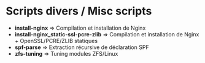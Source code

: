 # Scripts divers / Misc scripts

* **install-nginx** => Compilation et installation de Nginx
* **install-nginx_static-ssl-pcre-zlib** => Compilation et installation de Nginx + OpenSSL/PCRE/ZLIB statiques
* **spf-parse** => Extraction récursive de déclaration SPF
* **zfs-tuning** => Tuning modules ZFS/Linux
